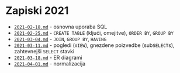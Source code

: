 # Zapiski 2021

* [`2021-02-18.md`](2021-02-18.md) - osnovna uporaba SQL
* [`2021-02-25.md`](2021-02-25.md) - `CREATE TABLE` (ključi, omejitve), `ORDER BY`, `GROUP BY`
* [`2021-03-04.md`](2021-03-04.md) - `JOIN`, `GROUP BY`, `HAVING`
* [`2021-03-11.md`](2021-03-11.md) - pogledi (`VIEW`), gnezdene poizvedbe (sub`SELECT`s), zahtevnejši `SELECT` stavki
* [`2021-03-18.md`](2021-03-18.md) - ER diagrami
* [`2021-04-01.md`](2021-04-01.md) - normalizacija
